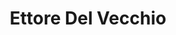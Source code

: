---
title: Ettore Del Vecchio

faction:
  sort: Del-Vecchio
  given: Del-Vecchio

partners:
  - name: "Priscilla Del Vecchio"
    type: "Wife"

children:
  - name: "Alessandro Del Vecchio"
    type: "Son"
  - name: "Marco Del Vecchio"
    type: "Son"

char_data:
  - element_title: "Pronouns"
    element: ""
  - element_title: "Race"
    element: ""
  - element_title: "Age"
    element: ""
  - element_title: "Height"
    element: ""
  - element_title: "Hair"
    element: ""
  - element_title: "Skin"
    element: ""
  - element_title: "Eyes"
    element: ""

excerpt: "Father to Alessandro and Marco Del Vecchio. Jailed for crimes of corruption and theft."
---